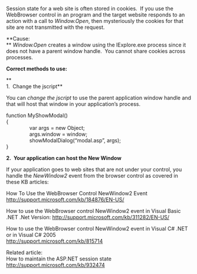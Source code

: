 Session state for a web site is often stored in cookies.&nbsp; If you use the WebBrowser control in an program and the target website responds to an action with a call to _Window.Open_, then mysteriously the cookies for that site are not transmitted with the request.

**Cause:&nbsp;  
** _Window.Open_ creates a window using the IExplore.exe process since it does not have a parent window handle.&nbsp; You cannot share cookies across processes.

**Correct methods to use:**

**  
1.&nbsp; Change the jscript**

You can _change the jscript_ to use the parent application window handle and that will host that window in your application’s process.&nbsp; 

function MyShowModal()  
{  
&nbsp;&nbsp;&nbsp;&nbsp;&nbsp;&nbsp;&nbsp;&nbsp;&nbsp;&nbsp;&nbsp;&nbsp;&nbsp;&nbsp;&nbsp; var args = new Object;  
&nbsp;&nbsp;&nbsp;&nbsp;&nbsp;&nbsp;&nbsp;&nbsp;&nbsp;&nbsp;&nbsp;&nbsp;&nbsp;&nbsp;&nbsp; args.window = window;  
&nbsp;&nbsp;&nbsp;&nbsp;&nbsp;&nbsp;&nbsp;&nbsp;&nbsp;&nbsp;&nbsp;&nbsp;&nbsp;&nbsp;&nbsp; showModalDialog(&#8220;modal.asp&#8221;, args);  
}

**2.&nbsp; Your application can host the New Window**

If your application goes to web sites that are not under your control, you handle the _NewWindow2_ event from the browser control as covered in these KB articles: 

How To Use the WebBrowser Control NewWindow2 Event&nbsp;&nbsp;  
<http://support.microsoft.com/kb/184876/EN-US/>

How to use the WebBrowser control NewWindow2 event in Visual Basic .NET .Net Version: <http://support.microsoft.com/kb/311282/EN-US/>

How to use the WebBrowser control NewWindow2 event in Visual C# .NET or in Visual C# 2005  
<http://support.microsoft.com/kb/815714>

Related article:  
How to maintain the ASP.NET session state  
<http://support.microsoft.com/kb/932474><p mce_keep="true">&nbsp;</p>